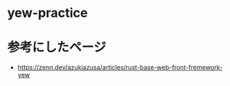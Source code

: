 # yew-practice

# 参考にしたページ
- https://zenn.dev/azukiazusa/articles/rust-base-web-front-fremework-yew 
